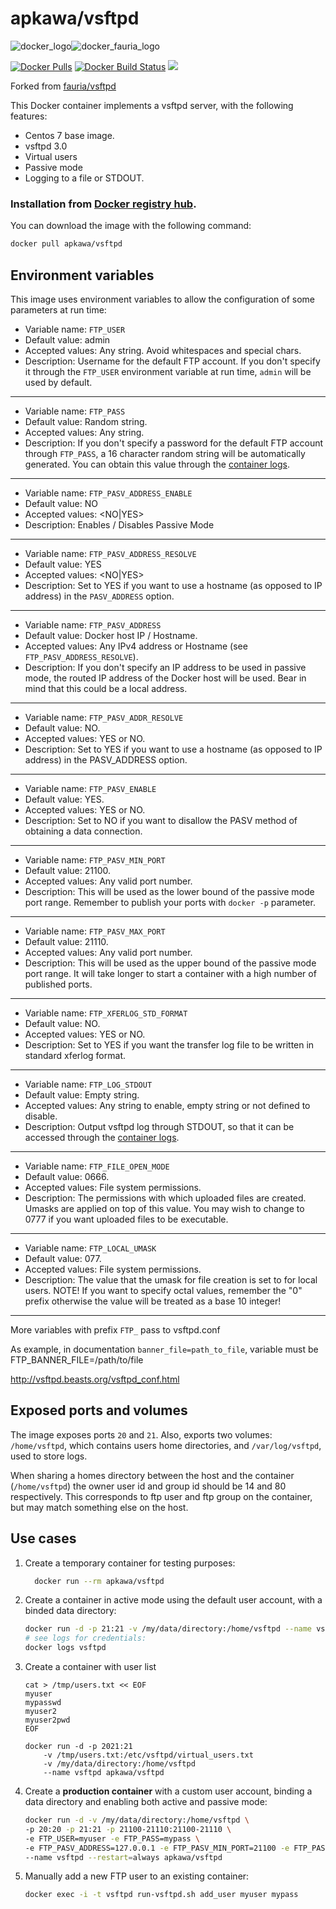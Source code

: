 # apkawa/vsftpd

![docker_logo](https://raw.githubusercontent.com/apkawa/docker-vsftpd/master/docker_139x115.png)![docker_fauria_logo](https://raw.githubusercontent.com/apkawa/docker-vsftpd/master/docker_fauria_161x115.png)

[![Docker Pulls](https://img.shields.io/docker/pulls/apkawa/vsftpd.svg?style=plastic)](https://hub.docker.com/r/apkawa/vsftpd/)
[![Docker Build Status](https://img.shields.io/docker/build/apkawa/vsftpd.svg?style=plastic)](https://hub.docker.com/r/apkawa/vsftpd/builds/)
[![](https://images.microbadger.com/badges/image/apkawa/vsftpd.svg)](https://microbadger.com/images/apkawa/vsftpd "apkawa/vsftpd")

Forked from [fauria/vsftpd](https://github.com/fauria/docker-vsftpd)

This Docker container implements a vsftpd server, with the following features:

 * Centos 7 base image.
 * vsftpd 3.0
 * Virtual users
 * Passive mode
 * Logging to a file or STDOUT.

### Installation from [Docker registry hub](https://registry.hub.docker.com/u/apkawa/vsftpd/).

You can download the image with the following command:

```bash
docker pull apkawa/vsftpd
```

Environment variables
----

This image uses environment variables to allow the configuration of some parameters at run time:

* Variable name: `FTP_USER`
* Default value: admin
* Accepted values: Any string. Avoid whitespaces and special chars.
* Description: Username for the default FTP account. If you don't specify it through the `FTP_USER` environment variable at run time, `admin` will be used by default.

----

* Variable name: `FTP_PASS`
* Default value: Random string.
* Accepted values: Any string.
* Description: If you don't specify a password for the default FTP account through `FTP_PASS`, a 16 character random string will be automatically generated. You can obtain this value through the [container logs](https://docs.docker.com/engine/reference/commandline/container_logs/).

----

* Variable name: `FTP_PASV_ADDRESS_ENABLE`
* Default value: NO
* Accepted values: <NO|YES>
* Description: Enables / Disables Passive Mode

----

* Variable name: `FTP_PASV_ADDRESS_RESOLVE`
* Default value: YES
* Accepted values: <NO|YES>
* Description: Set to YES if you want to use a hostname (as opposed to IP address) in the `PASV_ADDRESS` option.

----

* Variable name: `FTP_PASV_ADDRESS`
* Default value: Docker host IP / Hostname.
* Accepted values: Any IPv4 address or Hostname (see `FTP_PASV_ADDRESS_RESOLVE`).
* Description: If you don't specify an IP address to be used in passive mode, the routed IP address of the Docker host will be used. Bear in mind that this could be a local address.

----

* Variable name: `FTP_PASV_ADDR_RESOLVE`
* Default value: NO.
* Accepted values: YES or NO.
* Description: Set to YES if you want to use a hostname (as opposed to IP address) in the PASV_ADDRESS option.

----

* Variable name: `FTP_PASV_ENABLE`
* Default value: YES.
* Accepted values: YES or NO.
* Description: Set to NO if you want to disallow the PASV method of obtaining a data connection.

----

* Variable name: `FTP_PASV_MIN_PORT`
* Default value: 21100.
* Accepted values: Any valid port number.
* Description: This will be used as the lower bound of the passive mode port range. Remember to publish your ports with `docker -p` parameter.

----

* Variable name: `FTP_PASV_MAX_PORT`
* Default value: 21110.
* Accepted values: Any valid port number.
* Description: This will be used as the upper bound of the passive mode port range. It will take longer to start a container with a high number of published ports.

----

* Variable name: `FTP_XFERLOG_STD_FORMAT`
* Default value: NO.
* Accepted values: YES or NO.
* Description: Set to YES if you want the transfer log file to be written in standard xferlog format.

----

* Variable name: `FTP_LOG_STDOUT`
* Default value: Empty string.
* Accepted values: Any string to enable, empty string or not defined to disable.
* Description: Output vsftpd log through STDOUT, so that it can be accessed through the [container logs](https://docs.docker.com/engine/reference/commandline/container_logs).

----

* Variable name: `FTP_FILE_OPEN_MODE`
* Default value: 0666.
* Accepted values: File system permissions.
* Description: The permissions with which uploaded files are created. Umasks are applied on top of this value. You may wish to change to 0777 if you want uploaded files to be executable.

----

* Variable name: `FTP_LOCAL_UMASK`
* Default value: 077.
* Accepted values: File system permissions.
* Description: The value that the umask for file creation is set to for local users. NOTE! If you want to specify octal values, remember the "0" prefix otherwise the value will be treated as a base 10 integer!

----

More variables with prefix `FTP_` pass to vsftpd.conf

As example, in documentation `banner_file=path_to_file`, variable must be FTP_BANNER_FILE=/path/to/file

http://vsftpd.beasts.org/vsftpd_conf.html

Exposed ports and volumes
----

The image exposes ports `20` and `21`. Also, exports two volumes: `/home/vsftpd`, which contains users home directories, and `/var/log/vsftpd`, used to store logs.

When sharing a homes directory between the host and the container (`/home/vsftpd`) the owner user id and group id should be 14 and 80 respectively. This corresponds to ftp user and ftp group on the container, but may match something else on the host.

Use cases
----

1) Create a temporary container for testing purposes:

    ```bash
      docker run --rm apkawa/vsftpd
    ```

2) Create a container in active mode using the default user account, with a binded data directory:

    ```bash
    docker run -d -p 21:21 -v /my/data/directory:/home/vsftpd --name vsftpd apkawa/vsftpd
    # see logs for credentials:
    docker logs vsftpd
    ```
3) Create a container with user list
    ``` 
    cat > /tmp/users.txt << EOF
    myuser
    mypasswd
    myuser2
    myuser2pwd
    EOF

    docker run -d -p 2021:21 
        -v /tmp/users.txt:/etc/vsftpd/virtual_users.txt
        -v /my/data/directory:/home/vsftpd 
        --name vsftpd apkawa/vsftpd
    ```

4) Create a **production container** with a custom user account, binding a data directory and enabling both active and passive mode:

    ```bash
    docker run -d -v /my/data/directory:/home/vsftpd \
    -p 20:20 -p 21:21 -p 21100-21110:21100-21110 \
    -e FTP_USER=myuser -e FTP_PASS=mypass \
    -e FTP_PASV_ADDRESS=127.0.0.1 -e FTP_PASV_MIN_PORT=21100 -e FTP_PASV_MAX_PORT=21110 \
    --name vsftpd --restart=always apkawa/vsftpd
    ```

4) Manually add a new FTP user to an existing container:
    ```bash
    docker exec -i -t vsftpd run-vsftpd.sh add_user myuser mypass
    ```
  
